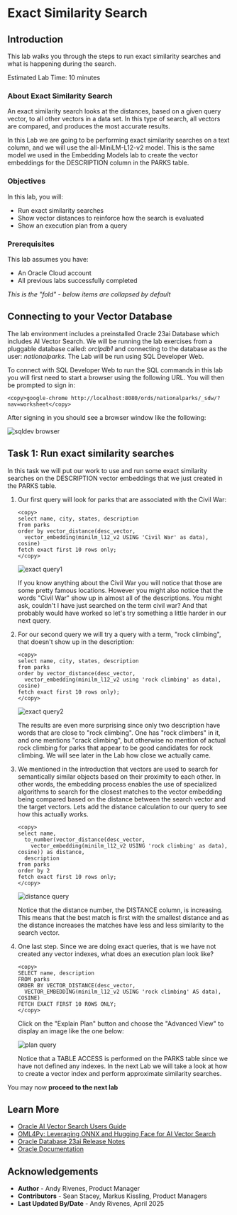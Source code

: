 # Exact Similarity Search

## Introduction

This lab walks you through the steps to run exact similarity searches and what is happening during the search.

Estimated Lab Time: 10 minutes

### About Exact Similarity Search

An exact similarity search looks at the distances, based on a given query vector, to all other vectors in a data set. In this type of search, all vectors are compared, and produces the most accurate results.

In this Lab we are going to be performing exact similarity searches on a text column, and we will use the all-MiniLM-L12-v2 model. This is the same model we used in the Embedding Models lab to create the vector embeddings for the DESCRIPTION column in the PARKS table.


### Objectives

In this lab, you will:

* Run exact similarity searches
* Show vector distances to reinforce how the search is evaluated
* Show an execution plan from a query

### Prerequisites

This lab assumes you have:
* An Oracle Cloud account
* All previous labs successfully completed


*This is the "fold" - below items are collapsed by default*

## Connecting to your Vector Database

The lab environment includes a preinstalled Oracle 23ai Database which includes AI Vector Search. We will be running the lab exercises from a pluggable database called: *orclpdb1* and connecting to the database as the user: *nationalparks*. The Lab will be run using SQL Developer Web.

To connect with SQL Developer Web to run the SQL commands in this lab you will first need to start a browser using the following URL. You will then be prompted to sign in:

  ```
  <copy>google-chrome http://localhost:8080/ords/nationalparks/_sdw/?nav=worksheet</copy>
  ```

After signing in you should see a browser window like the following:

 ![sqldev browser](images/sqldev_web.png " ")


## Task 1: Run exact similarity searches

In this task we will put our work to use and run some exact similarity searches on the DESCRIPTION vector embeddings that we just created in the PARKS table.

1. Our first query will look for parks that are associated with the Civil War:

    ```
    <copy>
    select name, city, states, description
    from parks
    order by vector_distance(desc_vector,
      vector_embedding(minilm_l12_v2 USING 'Civil War' as data), cosine)
    fetch exact first 10 rows only;
    </copy>
    ```

    ![exact query1](images/parks_exact_civil_war.png " ")

    If you know anything about the Civil War you will notice that those are some pretty famous locations. However you might also notice that the words "Civil War" show up in almost all of the descriptions. You might ask, couldn't I have just searched on the term civil war? And that probably would have worked so let's try something a little harder in our next query.

2. For our second query we will try a query with a term, "rock climbing", that doesn't show up in the description:

    ```
    <copy>
    select name, city, states, description
    from parks
    order by vector_distance(desc_vector,
      vector_embedding(minilm_l12_v2 using 'rock climbing' as data), cosine)
    fetch exact first 10 rows only);
    </copy>
    ```

    ![exact query2](images/parks_exact_rock_climbing.png " ")

    The results are even more surprising since only two description have words that are close to "rock climbing". One has "rock climbers" in it, and one mentions "crack climbing", but otherwise no mention of actual rock climbing for parks that appear to be good candidates for rock climbing. We will see later in the Lab how close we actually came.

3. We mentioned in the introduction that vectors are used to search for semantically similar objects based on their proximity to each other. In other words, the embedding process enables the use of specialized algorithms to search for the closest matches to the vector embedding being compared based on the distance between the search vector and the target vectors. Lets add the distance calculation to our query to see how this actually works.

    ```
    <copy>
    select name,
      to_number(vector_distance(desc_vector,
        vector_embedding(minilm_l12_v2 USING 'rock climbing' as data), cosine)) as distance,
      description
    from parks
    order by 2
    fetch exact first 10 rows only;
    </copy>
    ```

	 ![distance query](images/parks_exact_rock_climbing_distance.png " ")

    Notice that the distance number, the DISTANCE column, is increasing. This means that the best match is first with the smallest distance and as the distance increases the matches have less and less similarity to the search vector.

4. One last step. Since we are doing exact queries, that is we have not created any vector indexes, what does an execution plan look like?

    ```
    <copy>
    SELECT name, description
    FROM parks
    ORDER BY VECTOR_DISTANCE(desc_vector,
      VECTOR_EMBEDDING(minilm_l12_v2 USING 'rock climbing' AS data), COSINE)
    FETCH EXACT FIRST 10 ROWS ONLY;
    </copy>
    ```
  
    Click on the "Explain Plan" button and choose the "Advanced View" to display an image like the one below:

	 ![plan query](images/parks_execute_plan.png " ")

    Notice that a TABLE ACCESS is performed on the PARKS table since we have not defined any indexes. In the next Lab we will take a look at how to create a vector index and perform approximate similarity searches.


You may now **proceed to the next lab**


## Learn More

* [Oracle AI Vector Search Users Guide](https://docs.oracle.com/en/database/oracle/oracle-database/23/vecse/index.html)
* [OML4Py: Leveraging ONNX and Hugging Face for AI Vector Search](https://blogs.oracle.com/machinelearning/post/oml4py-leveraging-onnx-and-hugging-face-for-advanced-ai-vector-search)
* [Oracle Database 23ai Release Notes](https://docs.oracle.com/en/database/oracle/oracle-database/23/rnrdm/index.html)
* [Oracle Documentation](http://docs.oracle.com)

## Acknowledgements
* **Author** - Andy Rivenes, Product Manager
* **Contributors** - Sean Stacey, Markus Kissling, Product Managers
* **Last Updated By/Date** - Andy Rivenes, April 2025
